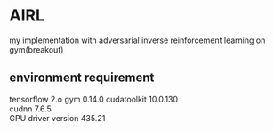 # AIRL
my implementation with adversarial inverse reinforcement learning on gym(breakout)


## environment requirement

tensorflow 2.o
gym 0.14.0
cudatoolkit               10.0.130                     
cudnn                     7.6.5     
GPU driver version 435.21
